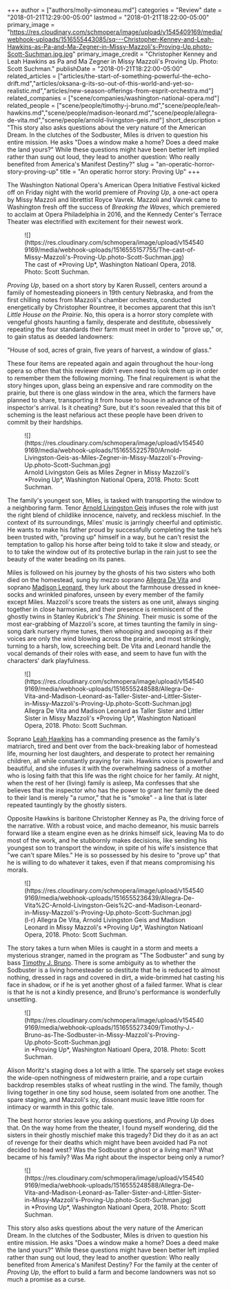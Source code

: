 +++
author = ["authors/molly-simoneau.md"]
categories = "Review"
date = "2018-01-21T12:29:00-05:00"
lastmod = "2018-01-21T18:22:00-05:00"
primary_image = "https://res.cloudinary.com/schmopera/image/upload/v1545409169/media/webhook-uploads/1516555443085/sq---Christopher-Kenney-and-Leah-Hawkins-as-Pa-and-Ma-Zegner-in-Missy-Mazzoli's-Proving-Up.photo-Scott-Suchman.jpg.jpg"
primary_image_credit = "Christopher Kenney and Leah Hawkins as Pa and Ma Zegner in Missy Mazzoli's Proving Up. Photo: Scott Suchman."
publishDate = "2018-01-21T18:22:00-05:00"
related_articles = ["articles/the-start-of-something-powerful-the-echo-drift.md","articles/oksana-g-its-so-out-of-this-world-and-yet-so-realistic.md","articles/new-season-offerings-from-esprit-orchestra.md"]
related_companies = ["scene/companies/washington-national-opera.md"]
related_people = ["scene/people/timothy-j-bruno.md","scene/people/leah-hawkins.md","scene/people/madison-leonard.md","scene/people/allegra-de-vita.md","scene/people/arnold-livingston-geis.md"]
short_description = "This story also asks questions about the very nature of the American Dream. In the clutches of the Sodbuster, Miles is driven to question his entire mission. He asks &quot;Does a window make a home? Does a deed make the land yours?&quot; While these questions might have been better left implied rather than sung out loud, they lead to another question: Who really benefited from America&#039;s Manifest Destiny?"
slug = "an-operatic-horror-story-proving-up"
title = "An operatic horror story: Proving Up"
+++

The Washington National Opera's American Opera Initiative Festival kicked off on Friday night with the world premiere of *Proving Up*, a one-act opera by Missy Mazzoli and librettist Royce Vavrek. Mazzoli and Vavrek came to Washington fresh off the success of *Breaking the Waves*, which premiered to acclaim at Opera Philadelphia in 2016, and the Kennedy Center's Terrace Theater was electrified with excitement for their newest work.

<figure data-type="image">
![](https://res.cloudinary.com/schmopera/image/upload/v1545409169/media/webhook-uploads/1516555157755/The-cast-of-Missy-Mazzoli's-Proving-Up.photo-Scott-Suchman.jpg)
<figcaption>The cast of *Proving Up*, Washington Natioanl Opera, 2018. Photo: Scott Suchman.</figcaption>
</figure>

*Proving Up*, based on a short story by Karen Russell, centers around a family of homesteading pioneers in 19th century Nebraska, and from the first chilling notes from Mazzoli's chamber orchestra, conducted energetically by Christopher Rountree, it becomes apparent that this isn't *Little House on the Prairie*. No, this opera is a horror story complete with vengeful ghosts haunting a family, desperate and destitute, obsessively repeating the four standards their farm must meet in order to "prove up," or, to gain status as deeded landowners: 

"House of sod, acres of grain, five years of harvest, a window of glass." 

These four items are repeated again and again throughout the hour-long opera so often that this reviewer didn't even need to look them up in order to remember them the following morning. The final requirement is what the story hinges upon, glass being an expensive and rare commodity on the prairie, but there is one glass window in the area, which the farmers have planned to share, transporting it from house to house in advance of the inspector's arrival.  Is it cheating?  Sure, but it's soon revealed that this bit of scheming is the least nefarious act these people have been driven to commit by their hardships.

<figure data-type="image">
![](https://res.cloudinary.com/schmopera/image/upload/v1545409169/media/webhook-uploads/1516555225780/Arnold-Livingston-Geis-as-Miles-Zegner-in-Missy-Mazzoli's-Proving-Up.photo-Scott-Suchman.jpg)
<figcaption>Arnold Livingston Geis as Miles Zegner in Missy Mazzoli's *Proving Up*, Washington National Opera, 2018. Photo: Scott Suchman.</figcaption>
</figure>

The family's youngest son, Miles, is tasked with transporting the window to a neighboring farm. Tenor [Arnold Livingston Geis](/scene/people/arnold-livingston-geis/) infuses the role with just the right blend of childlike innocence, naivety, and reckless mischief. In the context of its surroundings, Miles' music is jarringly cheerful and optimistic. He wants to make his father proud by successfully completing the task he’s been trusted with, "proving up" himself in a way, but he can't resist the temptation to gallop his horse after being told to take it slow and steady, or to to take the window out of its protective burlap in the rain just to see the beauty of the water beading on its panes.

Miles is followed on his journey by the ghosts of his two sisters who both died on the homestead, sung by mezzo soprano [Allegra De Vita](/scene/people/allegra-de-vita/) and soprano [Madison Leonard](/scene/people/madison-leonard/), they lurk about the farmhouse dressed in knee-socks and wrinkled pinafores, unseen by every member of the family except Miles. Mazzoli's score treats the sisters as one unit, always singing together in close harmonies, and their presence is reminiscent of the ghostly twins in Stanley Kubrick's *The Shining*. Their music is some of the most ear-grabbing of Mazzoli's score, at times taunting the family in sing-song dark nursery rhyme tunes, then whooping and swooping as if their voices are only the wind blowing across the prairie, and most strikingly, turning to a harsh, low, screeching belt. De Vita and Leonard handle the vocal demands of their roles with ease, and seem to have fun with the characters' dark playfulness.

<figure data-type="image">
![](https://res.cloudinary.com/schmopera/image/upload/v1545409169/media/webhook-uploads/1516555248588/Allegra-De-Vita-and-Madison-Leonard-as-Taller-Sister-and-Littler-Sister-in-Missy-Mazzoli's-Proving-Up.photo-Scott-Suchman.jpg)
<figcaption>Allegra De Vita and Madison Leonard as Taller Sister and Littler Sister in Missy Mazzoli's *Proving Up*, Washington Natioanl Opera, 2018. Photo: Scott Suchman.</figcaption>
</figure>

Soprano [Leah Hawkins](/scene/people/leah-hawkins/) has a commanding presence as the family's matriarch, tired and bent over from the back-breaking labor of homestead life, mourning her lost daughters, and desperate to protect her remaining children, all while constantly praying for rain. Hawkins voice is powerful and beautiful, and she infuses it with the overwhelming sadness of a mother who is losing faith that this life was the right choice for her family. At night, when the rest of her (living) family is asleep, Ma confesses that she believes that the inspector who has the power to grant her family the deed to their land is merely "a rumor," that he is "smoke" - a line that is later repeated tauntingly by the ghostly sisters.

Opposite Hawkins is baritone Christopher Kenney as Pa, the driving force of the narrative. With a robust voice, and macho demeanor, his music barrels forward like a steam engine even as he drinks himself sick, leaving Ma to do most of the work, and he stubbornly makes decisions, like sending his youngest son to transport the window, in spite of his wife's insistence that "we can't spare Miles." He is so possessed by his desire to "prove up" that he is willing to do whatever it takes, even if that means compromising his morals.

<figure data-type="image">
![](https://res.cloudinary.com/schmopera/image/upload/v1545409169/media/webhook-uploads/1516555236439/Allegra-De-Vita%2C-Arnold-Livingston-Geis%2C-and-Madison-Leonard-in-Missy-Mazzoli's-Proving-Up.photo-Scott-Suchman.jpg)
<figcaption>(l-r) Allegra De Vita, Arnold Livingston Geis and Madison Leonard in Missy Mazzoli's *Proving Up*, Washington Natioanl Opera, 2018. Photo: Scott Suchman.</figcaption>
</figure>

The story takes a turn when Miles is caught in a storm and meets a mysterious stranger, named in the program as "The Sodbuster" and sung by bass [Timothy J. Bruno](/scene/people/timothy-j-bruno/). There is some ambiguity as to whether the Sodbuster is a living homesteader so destitute that he is reduced to almost nothing, dressed in rags and covered in dirt, a wide-brimmed hat casting his face in shadow, or if he is yet another ghost of a failed farmer. What is clear is that he is not a kindly presence, and Bruno's performance is wonderfully unsettling.

<figure data-type="image">
![](https://res.cloudinary.com/schmopera/image/upload/v1545409169/media/webhook-uploads/1516555273409/Timothy-J.-Bruno-as-The-Sodbuster-in-Missy-Mazzoli's-Proving-Up.photo-Scott-Suchman.jpg)
<figcaption> in *Proving Up*, Washington Natioanl Opera, 2018. Photo: Scott Suchman.</figcaption>
</figure>

Alison Moritz's staging does a lot with a little. The sparsely set stage evokes the wide-open nothingness of midwestern prairie, and a rope curtain backdrop resembles stalks of wheat rustling in the wind. The family, though living together in one tiny sod house, seem isolated from one another. The spare staging, and Mazzoli's icy, dissonant music leave little room for intimacy or warmth in this gothic tale.

The best horror stories leave you asking questions, and *Proving Up* does that. On the way home from the theater, I found myself wondering, did the sisters in their ghostly mischief make this tragedy? Did they do it as an act of revenge for their deaths which might have been avoided had Pa not decided to head west? Was the Sodbuster a ghost or a living man? What became of his family? Was Ma right about the inspector being only a rumor?

<figure data-type="image">
![](https://res.cloudinary.com/schmopera/image/upload/v1545409169/media/webhook-uploads/1516555248588/Allegra-De-Vita-and-Madison-Leonard-as-Taller-Sister-and-Littler-Sister-in-Missy-Mazzoli's-Proving-Up.photo-Scott-Suchman.jpg)
<figcaption> in *Proving Up*, Washington Natioanl Opera, 2018. Photo: Scott Suchman.</figcaption>
</figure>

This story also asks questions about the very nature of the American Dream. In the clutches of the Sodbuster, Miles is driven to question his entire mission. He asks "Does a window make a home? Does a deed make the land yours?" While these questions might have been better left implied rather than sung out loud, they lead to another question: Who really benefited from America's Manifest Destiny? For the family at the center of *Proving Up*, the effort to build a farm and become landowners was not so much a promise as a curse.
